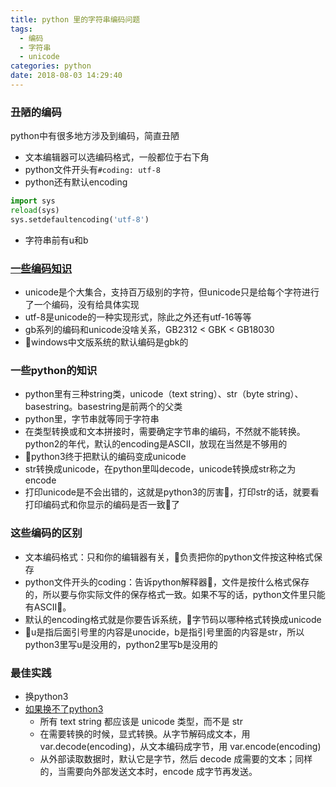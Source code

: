```yaml
---
title: python 里的字符串编码问题
tags:
  - 编码
  - 字符串
  - unicode
categories: python 
date: 2018-08-03 14:29:40
---
```


### 丑陋的编码

python中有很多地方涉及到编码，简直丑陋

- 文本编辑器可以选编码格式，一般都位于右下角
- python文件开头有`#coding: utf-8`
- python还有默认encoding
```python
import sys
reload(sys)
sys.setdefaultencoding('utf-8')
```
- 字符串前有u和b

### [一些编码知识](https://blog.ernest.me/post/python-setdefaultencoding-unicode-bytes)

- unicode是个大集合，支持百万级别的字符，但unicode只是给每个字符进行了一个编码，没有给具体实现
- utf-8是unicode的一种实现形式，除此之外还有utf-16等等
- gb系列的编码和unicode没啥关系，GB2312 < GBK < GB18030
- windows中文版系统的默认编码是gbk的

### 一些python的知识

- python里有三种string类，unicode（text string）、str（byte string）、basestring。basestring是前两个的父类
- python里，字节串就等同于字符串
- 在类型转换或和文本拼接时，需要确定字节串的编码，不然就不能转换。python2的年代，默认的encoding是ASCII，放现在当然是不够用的
- python3终于把默认的编码变成unicode
- str转换成unicode，在python里叫decode，unicode转换成str称之为encode
- 打印unicode是不会出错的，这就是python3的厉害，打印str的话，就要看打印编码式和你显示的编码是否一致了

### 这些编码的区别

- 文本编码格式：只和你的编辑器有关，负责把你的python文件按这种格式保存
- python文件开头的coding：告诉python解释器，文件是按什么格式保存的，所以要与你实际文件的保存格式一致。如果不写的话，python文件里只能有ASCII。
- 默认的encoding格式就是你要告诉系统，字节码以哪种格式转换成unicode
- u是指后面引号里的内容是unocide，b是指引号里面的内容是str，所以python3里写u是没用的，python2里写b是没用的

### 最佳实践

- 换python3
- [如果换不了python3](https://blog.ernest.me/post/python-setdefaultencoding-unicode-bytes)
  - 所有 text string 都应该是 unicode 类型，而不是 str
  - 在需要转换的时候，显式转换。从字节解码成文本，用 var.decode(encoding)，从文本编码成字节，用 var.encode(encoding)
  - 从外部读取数据时，默认它是字节，然后 decode 成需要的文本；同样的，当需要向外部发送文本时，encode 成字节再发送。



